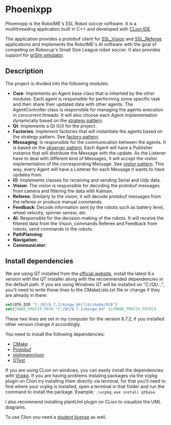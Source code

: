 # Phoenixpp
Phoenixpp is the RoboIME's SSL Robot soccer software.
It is a multithreading application built in C++ and developed with [CLion IDE](https://www.jetbrains.com/clion/).

The application provides a protobuf client for [SSL_Vision](https://github.com/RoboCup-SSL/ssl-vision) and [SSL_Referee](https://github.com/RoboCup-SSL/ssl-game-controller/tree/master) applications and implements the RoboIME's AI software with the goal of competing on Robocup's Small Size League robot soccer.
It also provides support for [grSim simulator](https://github.com/RoboCup-SSL/grSim).
## Description
The project is divided into the following modules:
- **Core**: Implements an Agent base class that is inherited
by the other modules. Each agent is responsible for performing some 
specific task and then share their updated data with other agents.
The AgentController class is responsible for managing the agents execution in concurrent threads.
It will also choose each Agent implementation dynamically based on the [strategy pattern](https://refactoring.guru/design-patterns/strategy).
- **Qt**: Implements a Qt GUI for the project. 
- **Factories**: Implement factories that will instantiate the agents
based on the strategy pattern. See [factory pattern](https://refactoring.guru/design-patterns/factory-method).
- **Messaging**: Is responsible for the communication between the agents. It is based on the [observer pattern](https://refactoring.guru/design-patterns/observer).
Each Agent will have a Publisher instance that will distribute the Message with the update.
As the Listener have to deal with different kind of Messages, it will accept the visitor implementation of the corresponding Message.
See [visitor pattern](https://refactoring.guru/design-patterns/visitor).
This way, every Agent will have a Listener for each Message it wants to have updates from.
- **IO**: Implements classes for receiving and sending Serial and Udp data.
- **Vision**: The vision is responsible for decoding the protobuf messages from camera and filtering the data with Kalman.
- **Referee**: Similarly to the vision, it will decode protobuf messages from the referee or produce manual commands.
- **Feedback**: Decode information sent by the robots such as battery level, wheel velocity, spinner sensor, etc.
- **AI**: Responsible for the decision-making of the robots. It will receive the filtered data from the Vision, commands
Referee and Feedback from robots, send commands to the robots.
- **PathPlanning**: 
- **Navigation**: 
- **Communicator**: 
## Install dependencies
We are using QT installed from the [official website](https://www.qt.io/download-dev), install the latest 6.x version with the QT installer along with the recommended dependencies in the default path. If you are using Windows QT will be installed on "C:/Qt/...", you'll need to write these lines to the CMakeLists.txt file or change if they are already in there:

```cmake
set(QT6_DIR "C:/Qt/6.7.2/mingw_64/lib/cmake/Qt6")
set(CMAKE_PREFIX_PATH "C:/Qt/6.7.2/mingw_64" ${CMAKE_PREFIX_PATH})
```
These two lines are set in my computer for the version 6.7.2, if you installed other version change it accordingly.

You need to install the following dependencies:
- [CMake](https://cmake.org/)
- [Protobuf](https://developers.google.com/protocol-buffers)
- [nlohmann/json](https://github.com/nlohmann/json)
- [GTest](https://github.com/google/googletest)

If you are using CLion on windows, you can easily install the dependencies with [Vcpkg](https://www.jetbrains.com/help/clion/package-management.html#install-vcpkg). If you are having problems instaling packages via the vcpkg plugin on Clion try installing them directly via terminal, for that you'll need to find where your vcpkg is installed, open a terminal in that folder and run the command to install the package. Example: `.\vcpkg.exe install qtbase`.

I also recommend installing plantUml plugin on CLion to visualize the UML diagrams.

To use Clion you need a [student license](https://www.jetbrains.com/shop/eform/students.) as well.

